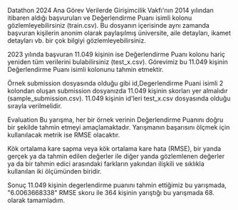 Datathon 2024 Ana Görev
Verilerde Girişimcilik Vakfı'nın 2014 yılından itibaren aldığı başvuruları ve Değerlendirme Puanı isimli kolonu gözlemleyebilirsiniz (train.csv). Bu dosyanın içerisinde aynı zamanda başvuran kişilerin anonim olarak paylaşılmış üniversite, aile detayları, ikamet detayları vb. bir çok bilgiyi gözlemleyebilirsiniz.

2023 yılında başvuran 11.049 kişinin ise Değerlendirme Puanı kolonu hariç yeniden tüm verilerini bulabilirsiniz (test_x.csv). Görevimiz bu 11.049 kişinin Değerlendirme Puanı isimli kolonunu tahmin etmektir.

Örnek submission dosyasında olduğu gibi id,Degerlendirme Puani isimli 2 kolondan oluşan submission dosyanızda 11.049 kişinin skorları yer almalıdır (sample_submission.csv). 11.049 kişinin id'leri test_x.csv dosyasında olduğu sırayla verilmelidir.

Evaluation
Bu yarışma, her bir örnek verinin Değerlendirme Puanını doğru bir şekilde tahmin etmeyi amaçlamaktadır. Yarışmanın başarısını ölçmek için kullanılacak metrik ise RMSE olacaktır.

Kök ortalama kare sapma veya kök ortalama kare hata (RMSE), bir yanda gerçek ya da tahmin edilen değerler ile diğer yanda gözlemlenen değerler ya da bir tahmin edici arasındaki farkların yakından ilişkili ve sıklıkla kullanılan iki ölçümünden biridir.

Sonuç
11.049 kişinin degerlendirme puanını tahmin ettiğimiz bu yarışmada, "6.0063668338" RMSE skoru ile 364 kişinin yarıştığı bu yarışmada 68. olarak tamamladım. 
